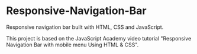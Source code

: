 # Responsive-Navigation-Bar
Responsive navigation bar built with HTML, CSS and JavaScript.

This project is based on the JavaScript Academy video tutorial "Responsive Navigation Bar with mobile menu Using HTML & CSS".
